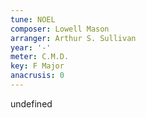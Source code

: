 ```yaml
---
tune: NOEL
composer: Lowell Mason
arranger: Arthur S. Sullivan
year: '-'
meter: C.M.D.
key: F Major
anacrusis: 0
---
```

undefined